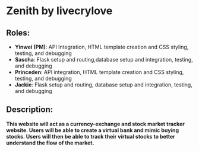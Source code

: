 # Zenith by livecrylove

## Roles:
 - **Yinwei (PM)**: API Integration, HTML template creation and CSS styling, testing, and debugging
 - **Sascha**: Flask setup and routing,database setup and integration, testing, and debugging
 - **Princeden**: API integration, HTML template creation and CSS styling, testing, and debugging
 - **Jackie**: Flask setup and routing, database setup and integration, testing, and debugging

## Description:
**This website will act as a currency-exchange and stock market tracker website. Users will be able to create a virtual bank and mimic buying stocks. Users will then be able to track their virtual stocks to better understand the flow of the market.**

